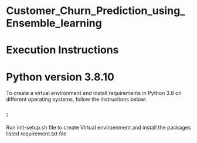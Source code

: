 # Customer_Churn_Prediction_using_Ensemble_learning

# Execution Instructions

# Python version 3.8.10

To create a virtual environment and install requirements in Python 3.8 on different operating systems, follow the instructions below:

### :

Run init-setup.sh file to create Virtual enviroenment and install the packages listed requirement.txt file



